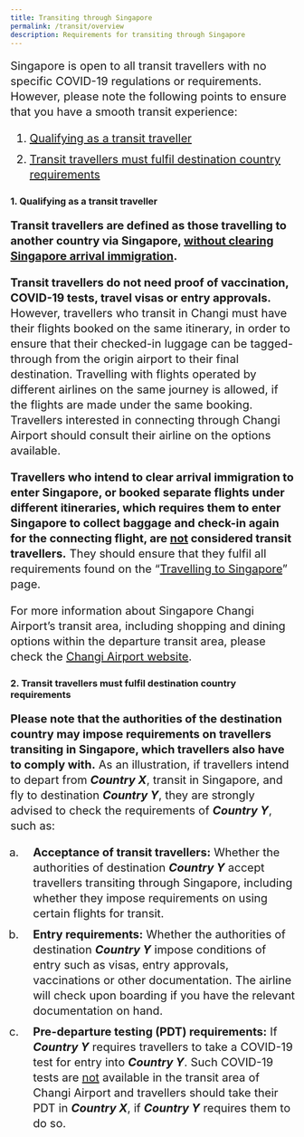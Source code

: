 ```yaml
---
title: Transiting through Singapore
permalink: /transit/overview
description: Requirements for transiting through Singapore
---
```

<p style="font-size:20px; line-height:1.35;">Singapore is open to all transit travellers with no specific COVID-19 regulations or requirements. However, please note the following points to ensure that you have a smooth transit experience:</p>

<ol style="margin-top:10px; margin-bottom:10px; font-size:20px;">
  <li style="margin-top:10px; margin-bottom:10px; font-size:20px; line-height:1.35;"><a href="#transittraveller">Qualifying as a transit traveller</a> </li>
  <li style="margin-top:10px; margin-bottom:10px; font-size:20px; line-height:1.35;"><a href="#PDT">Transit travellers must fulfil destination country requirements</a></li>
</ol>

<div id="transittraveller"></div>

### 1. Qualifying as a transit traveller

<p style="font-size:20px; line-height:1.35;"><b>Transit travellers are defined as those travelling to another country via Singapore, <u>without clearing Singapore arrival immigration</u>.</b></p> 
	
<p style="font-size:20px; line-height:1.35;"><b>Transit travellers do not need proof of vaccination, COVID-19 tests, travel visas or entry approvals.</b> However, travellers who transit in Changi must have their flights booked on the same itinerary, in order to ensure that their checked-in luggage can be tagged-through from the origin airport to their final destination. Travelling with flights operated by different airlines on the same journey is allowed, if the flights are made under the same booking. Travellers interested in connecting through Changi Airport should consult their airline on the options available.</p>

<p style="font-size:20px; line-height:1.35;"><b>Travellers who intend to clear arrival immigration to enter Singapore, or booked separate flights under different itineraries, which requires them to enter Singapore to collect baggage and check-in again for the connecting flight, are <u>not</u> considered transit travellers.</b> They should ensure that they fulfil all requirements found on the “<a href="/arriving/overview" target="_blank">Travelling to Singapore</a>” page.</p>

<p style="font-size:20px; line-height:1.35;">For more information about Singapore Changi Airport’s transit area, including shopping and dining options within the departure transit area, please check the <a href="https://www.changiairport.com/en/airport-guide/Covid-19/transiting-through-airport.html" target="_blank">Changi Airport website</a>.</p>


<div id="destinationrequirements"></div>

### 2. Transit travellers must fulfil destination country requirements

<p style="font-size:20px; line-height:1.35;"><b>Please note that the authorities of the destination country may impose requirements on travellers transiting in Singapore, which travellers also have to comply with.</b> As an illustration, if travellers intend to depart from <b><i>Country X</i></b>, transit in Singapore, and fly to destination <b><i>Country Y</i></b>, they are strongly advised to check the requirements of <b><i>Country Y</i></b>, such as:</p>

<ol style="padding-left:20px; margin-top:10px; margin-bottom:10px; font-size:20px; list-style-type: lower-latin;">
  <li style="padding-left:20px; margin-top:10px; margin-bottom:10px; font-size:20px; line-height:1.35;"><b>Acceptance of transit travellers:</b> Whether the authorities of destination <b><i>Country Y</i></b> accept travellers transiting through Singapore, including whether they impose requirements on using certain flights for transit.  </li>
  <li style="padding-left:20px; margin-top:10px; margin-bottom:10px; font-size:20px; line-height:1.35;"><b>Entry requirements:</b> Whether the authorities of destination <b><i>Country Y</i></b> impose conditions of entry such as visas, entry approvals, vaccinations or other documentation. The airline will check upon boarding if you have the relevant documentation on hand.</li>
    <li style="padding-left:20px; margin-top:10px; margin-bottom:10px; font-size:20px; line-height:1.35;"><b>Pre-departure testing (PDT) requirements:</b> If <b><i>Country Y</i></b> requires travellers to take a COVID-19 test for entry into <b><i>Country Y</i></b>. Such COVID-19 tests are <u>not</u> available in the transit area of Changi Airport and travellers should take their PDT in <b><i>Country X</i></b>, if <b><i>Country Y</i></b> requires them to do so.</li>
</ol>